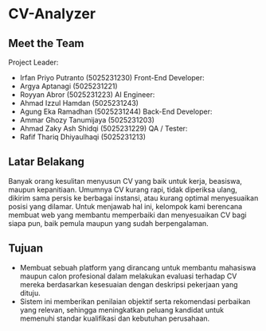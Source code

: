 # CV-Analyzer

## Meet the Team
Project Leader:
- Irfan Priyo Putranto      (5025231230)
Front-End Developer:
- Argya Aptanagi            (5025231221)
- Royyan Abror              (5025231223)
AI Engineer:
- Ahmad Izzul Hamdan        (5025231243)
- Agung Eka Ramadhan        (5025231244)
Back-End Developer:
- Ammar Ghozy Tanumijaya    (5025231203)
- Ahmad Zaky Ash Shidqi     (5025231229)
QA / Tester:
- Rafif Thariq Dhiyaulhaqi  (5025231213)

## Latar Belakang
Banyak orang kesulitan menyusun CV yang baik untuk kerja, beasiswa, maupun kepanitiaan. Umumnya CV kurang rapi, tidak diperiksa ulang, dikirim sama persis ke berbagai instansi, atau kurang optimal menyesuaikan posisi yang dilamar. Untuk menjawab hal ini, kelompok kami berencana membuat web yang membantu memperbaiki dan menyesuaikan CV bagi siapa pun, baik pemula maupun yang sudah berpengalaman.

## Tujuan
- Membuat sebuah platform yang dirancang untuk membantu mahasiswa maupun calon profesional dalam melakukan evaluasi terhadap CV mereka berdasarkan kesesuaian dengan deskripsi pekerjaan yang dituju.
- Sistem ini memberikan penilaian objektif serta rekomendasi perbaikan yang relevan, sehingga meningkatkan peluang kandidat untuk memenuhi standar kualifikasi dan kebutuhan perusahaan.
